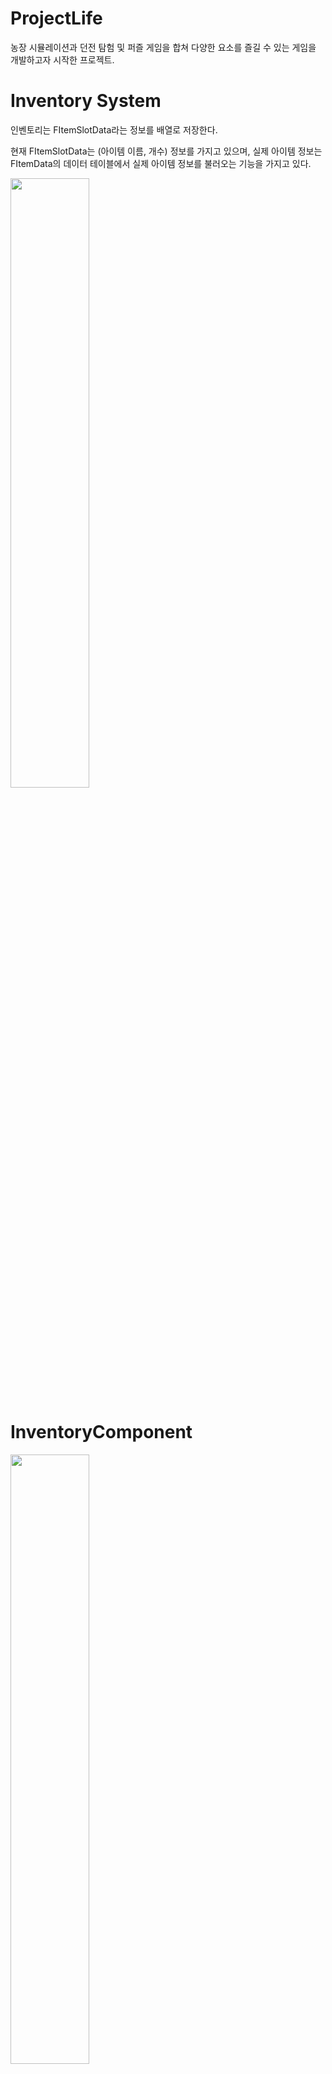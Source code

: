 
# ProjectLife

농장 시뮬레이션과 던전 탐험 및 퍼즐 게임을 합쳐 다양한 요소를 즐길 수 있는 게임을 개발하고자 시작한 프로젝트.

# Inventory System

인벤토리는 FItemSlotData라는 정보를 배열로 저장한다.

현재 FItemSlotData는 (아이템 이름, 개수) 정보를 가지고 있으며, 실제 아이템 정보는 FItemData의 데이터 테이블에서 실제 아이템 정보를 불러오는 기능을 가지고 있다.

<img src="ExplainImages/inventory01.png" width="50%">

# InventoryComponent

<img src="ExplainImages/inventory02.png" width="50%">

UInventoryComponent는 실질적인 인벤토리 기능을 담당한다.

인벤토리를 보유하는 Actor는 현재 ABasicPlayerController, AStorageBox, ACookActor이다.

1. 플레이어는 캐릭터가 인벤토리를 보유하는 것이 아니라 PlayerController가 보유하여 컨트롤하는 캐릭터가 바뀌어도 인벤토리는 같은 것을 사용할 수 있도록 했다.
2. AStorageBox는 맵에 존재하는 보관함으로 인벤토리를 보유한다.
3. ACookActor는 제조 기능(요리)을 위해 인벤토리에서 아이템을 보유하고, ACookActor의 인벤토리에 있는 재료를 기반으로 제작해 준다.

추후 다른 Actor들도 인벤토리를 보유할 수도 있으므로, 컴포넌트를 추가만으로 인벤토리의 다양한 기능을 쉽게 적용할 수 있다.

<img src="ExplainImages/inventory03.png" width="50%">

UInventoryComponent는 OnInventoryDataChanged를 통해 인벤토리의 데이터의 변경이 있을 시에 Broadcast()하여 인벤토리의 내용을 출력하는 UI들의 내용을 변경시켜 준다.

# Inventory UI

<img src="ExplainImages/inventory01.png" width="50%">

Inventory UI는 크게 UInventoryWidget 과 UItemSlot으로 구성되어 있다.
UInventoryWidget은 UItemSlot을 여러 개 보유한 컨테이너의 개념이며, UItemSlot은 UInventoryComponent 안에 있는 아이템 정보를 출력 및 사용을 위한 버튼형 슬롯이다.
플레이어 인벤토리와 보관함 등의 서로 다른 아이템 공간에 Drag Drop으로 아이템을 옮길 수 있다.

<img src="ExplainImages/inventoryUI01.png" width="50%">

다음 예시는 UInventoryWidget의 코드의 일부.
UpdateInventoryWidget()은 UInventoryWidget가 보유한 UItemSlot들을 TArray<UItemSlot*> 형태로 보유하고 있으며 이 슬롯들의 정보를 갱신시켜주는 역할을 한다.
InitInventoryWidget()에서 인벤토리 UI를 초기화하고, UInventoryComponent의 Delegate에 UpdateInventoryWidget()을 bind한다.
인벤토리의 데이터가 바뀔 때마다 Delegate를 Broadcast()하여 UpdateInventoryWidget()가 호출된다.

# Drag Drop

<img src="ExplainImages/inventoryUI02.png" width="50%">

위의 이미지처럼 Drag Drop을 구현하여 인벤토리 내부를 정리할 수 있다.

<img src="ExplainImages/dragdrop01.png" width="50%">

UItemSlot::NativeOnDragDetected()의 코드 일부.

유저가 인벤토리 슬롯을 드래그하면 슬롯의 데이터를 그대로 복사한다.

이 작업을 하면 유저가 슬롯에 마우스 커서를 올리고 클릭한 뒤에 마우스를 움직이면 아이템 슬롯이 드래그 되며 마우스를 따라다닌다.

<img src="ExplainImages/dragdrop02.png" width="50%">

UItemSlot::NativeOnDrop()의 코드 일부.

위에서 만들어진 Drag가 다른 UItemSlot의 위에 놓인다면 두 슬롯의 데이터를 서로 바꾸는 기능을 한다.

# Shop

<img src="ExplainImages/shop01.png" width="50%">

위의 이미지처럼 푸른 실린더 액터에 Interact()하면 위의 이미지처럼 상점 UI가 나타난다.

<img src="ExplainImages/shop02.png" width="50%">

원하는 아이템 개수만큼 조절한 뒤에 OK를 누르면 구매가 확정되어 아이템이 인벤토리에 추가된다.

<img src="ExplainImages/shop03.png" width="50%">

AShoppingActor는 Interact가 가능한 Actor로 IInteractive 인터페이스를 보유하고 있어서 플레이어의 키보드 E를 누르면 Interact()가 호출되어 Interact할 수 있다.

<img src="ExplainImages/shop04.png" width="50%">

AShoppingActor의 Interact()는 플레이어가 AShoppingActor 앞에서 E버튼을 눌렀을 때, UShoppingWidget을 생성한다.

<img src="ExplainImages/shop05.png" width="50%">

AShoppingActor는 BeginPlay()에서 ShoppingDataTable을 읽어 자신이 판매할 아이템 데이터를 불러올 수 있다.
ShoppingDataTable는 미리 설정된 FTableRowBase를 상속한 구조체를 통해 데이터 테이블 블루프린트로 관리되어 있다.